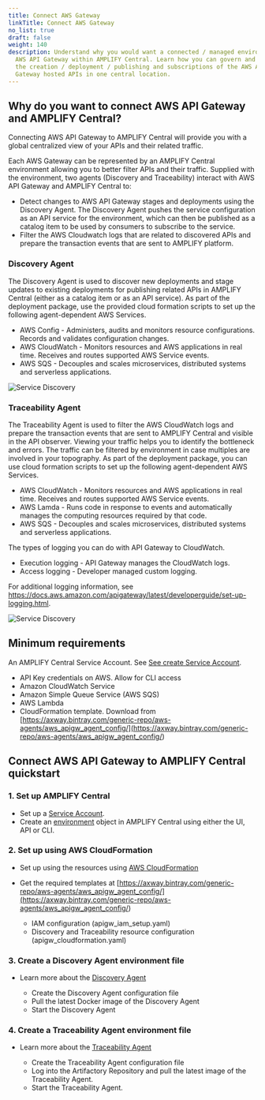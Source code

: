 ```yaml
---
title: Connect AWS Gateway
linkTitle: Connect AWS Gateway
no_list: true
draft: false
weight: 140
description: Understand why you would want a connected / managed environment for
  AWS API Gateway within AMPLIFY Central. Learn how you can govern and monitor
  the creation / deployment / publishing and subscriptions of the AWS API
  Gateway hosted APIs in one central location.
---
```

## Why do you want to connect AWS API Gateway and AMPLIFY Central?

Connecting AWS API Gateway to AMPLIFY Central will provide you with a global centralized view of your APIs and their related traffic.

Each AWS Gateway can be represented by an AMPLIFY Central environment allowing you to better filter APIs and their traffic. Supplied with the environment, two agents (Discovery and Traceability) interact with AWS API Gateway and AMPLIFY Central to:

* Detect changes to AWS API Gateway stages and deployments using the Discovery Agent. The Discovery Agent pushes the service configuration as an API service for the environment, which can then be published as a catalog item to be used by consumers to subscribe to the service.
* Filter the AWS Cloudwatch logs that are related to discovered APIs and prepare the transaction events that are sent to AMPLIFY platform.

### Discovery Agent

The Discovery Agent is used to discover  new deployments and stage updates to existing deployments for publishing related APIs in AMPLIFY Central (either as  a catalog item or as an API service). As part of the deployment package, use the provided cloud formation scripts  to set up the following agent-dependent AWS Services.

* AWS Config - Administers, audits and monitors resource configurations. Records and validates configuration changes.
* AWS CloudWatch - Monitors resources and AWS applications in real time. Receives and routes supported AWS Service events.
* AWS SQS - Decouples and scales microservices, distributed systems and serverless applications.

![Service Discovery](/Images/central/connect-aws-gateway/aws-discovery-agent_v2.png)

### Traceability Agent

The Traceability Agent is used to filter the AWS CloudWatch logs and prepare the transaction events that are sent to AMPLIFY Central and visible in the API observer. Viewing your traffic helps you to identify the bottleneck and errors. The traffic can be filtered by environment in case multiples are involved in your topography. As part of the deployment package, you can use cloud formation scripts to set up the following agent-dependent AWS Services.

* AWS CloudWatch - Monitors resources and AWS applications in real time. Receives and routes supported AWS Service events.
* AWS Lamda - Runs code in response to events and automatically manages the computing resources required by that code.
* AWS SQS - Decouples and scales microservices, distributed systems and serverless applications.

The types of logging you can do with API Gateway to CloudWatch.

* Execution logging - API Gateway manages the CloudWatch logs.
* Access logging - Developer managed custom logging.

For additional logging information, see <https://docs.aws.amazon.com/apigateway/latest/developerguide/set-up-logging.html>.

![Service Discovery](/Images/central/connect-aws-gateway/aws-traceability-agent_v2.png)

## Minimum requirements

An AMPLIFY Central Service Account. See [See create Service Account](/docs/central/connect-aws-gateway/prepare-amplify-central-1/#create-a-service-account).

* API Key credentials on AWS. Allow for CLI access
* Amazon CloudWatch Service
* Amazon Simple Queue Service (AWS SQS)
* AWS Lambda
* CloudFormation template. Download from [https://axway.bintray.com/generic-repo/aws-agents/aws_apigw_agent_config/](<https://axway.bintray.com/generic-repo/aws-agents/aws_apigw_agent_config/>)

## Connect AWS API Gateway to AMPLIFY Central quickstart

### 1. Set up AMPLIFY Central

* Set up a [Service Account](/docs/central/connect-aws-gateway/prepare-amplify-central-1/#create-a-service-account).
* Create an [environment](/docs/central/connect-aws-gateway/prepare-amplify-central-1/#create-an-environment) object in AMPLIFY Central using either the UI, API or CLI.  

### 2. Set up using AWS CloudFormation

* Set up using the resources using [AWS CloudFormation](/docs/central/connect-aws-gateway/prepare-aws-api-gateway/#set-up-the-cloudformation)
* Get the required templates at [https://axway.bintray.com/generic-repo/aws-agents/aws_apigw_agent_config/](<https://axway.bintray.com/generic-repo/aws-agents/aws_apigw_agent_config/>)

    * IAM configuration (apigw_iam_setup.yaml)
    * Discovery and Traceability resource configuration (apigw_cloudformation.yaml)  

### 3. Create a Discovery Agent environment file

* Learn more about the [Discovery Agent](/docs/central/connect-aws-gateway/deploy-your-agents-1/#discovery-agent)

    * Create the Discovery Agent configuration file
    * Pull the latest Docker image of the Discovery Agent
    * Start the Discovery Agent  

### 4. Create a Traceability Agent environment file

* Learn more about the [Traceability Agent](/docs/central/connect-aws-gateway/deploy-your-agents-1/#traceability-agent)

    * Create the Traceability Agent configuration file
    * Log into the Artifactory Repository and pull the latest image of the Traceability Agent.
    * Start the Traceability Agent.
